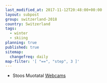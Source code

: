 ```yaml
---
last_modified_at: 2017-11-12T20:48:00+00:00
layout: subpost
group: switzerland-2018
country: Switzerland
tags:
  - winter
  - skiing
planning: true
published: true
sitemap:
  changefreq: daily
map-filter: '[ "==", "step", 3 ]'
---
```


* Stoos Muotatal [Webcams](http://www.stoos-muotatal.ch/en/swisscams-morschach-stoos)
